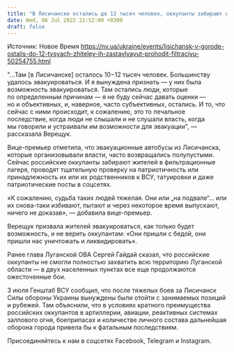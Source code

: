 ```yaml
---
title: "В Лисичанске остались до 12 тысяч человек, оккупанты забирают их в фильтрационные лагеря — Верещук"
date: Wed, 06 Jul 2022 21:52:00 +0300
draft: false
---
```

Источник: Новое Время https://nv.ua/ukraine/events/lisichansk-v-gorode-ostalis-do-12-tysyach-zhiteley-ih-zastavlyayut-prohodit-filtraciyu-50254755.html


"…Там [в Лисичанске] осталось 10−12 тысяч человек. Большинству удалось эвакуироваться. И я вынуждена признать — у них была возможность эвакуироваться. Там остались люди, которые по определенным причинам — я не буду сейчас давать оценки — но и объективных, и, наверное, часто субъективных, остались. И то, что сейчас с ними происходит, к сожалению, это то печальное последствие, когда люди не слышали и не слушали власть, когда мы говорили и устраивали им возможности для эвакуации", — рассказала Верещук.

Вице-премьер отметила, что эвакуационные автобусы из Лисичанска, которые организовывали власти, часто возвращались полупустыми. Сейчас российские оккупанты забирают жителей в фильтрационные лагеря, проводят тщательную проверку на патриотичность или принадлежность их или их родственников к ВСУ, татуировки и даже патриотические посты в соцсетях.

«К сожалению, судьба таких людей тяжелая. Они или „на подвале“… или их снова-таки избивают, пытают и через некоторое время выпускают, ничего не доказав», — добавила вице-премьер.

Верещук призвала жителей эвакуироваться, как только будет возможность, и не верить оккупантам: «Они пришли с бедой, они пришли нас уничтожать и ликвидировать».

Ранее глава Луганской ОВА Сергей Гайдай сказал, что российские оккупанты не смогли полностью захватить всю территорию Луганской области — в двух населенных пунктах все еще продолжаются ожесточенные бои.

3 июля Генштаб ВСУ сообщил, что после тяжелых боев за Лисичанск Силы обороны Украины вынуждены были отойти с занимаемых позиций и рубежей. Там объяснили, что в условиях кратного преимущества российских оккупантов в артиллерии, авиации, реактивных системах залпового огня, боеприпасах и количестве личного состава дальнейшая оборона города привела бы к фатальным последствиям.

Присоединяйтесь к нам в соцсетях Facebook, Telegram и Instagram.
